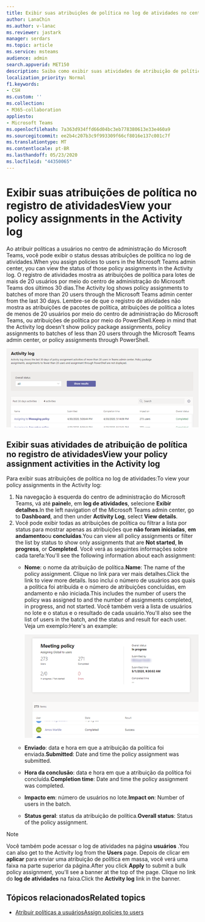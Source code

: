```yaml
---
title: Exibir suas atribuições de política no log de atividades no centro de administração do Microsoft Teams
author: LanaChin
ms.author: v-lanac
ms.reviewer: jastark
manager: serdars
ms.topic: article
ms.service: msteams
audience: admin
search.appverid: MET150
description: Saiba como exibir suas atividades de atribuição de política no log de atividades no centro de administração do Microsoft Teams.
localization_priority: Normal
f1.keywords:
- CSH
ms.custom: ''
ms.collection:
- M365-collaboration
appliesto:
- Microsoft Teams
ms.openlocfilehash: 7a363d934ffd66d04bc3eb778380613e33e460a9
ms.sourcegitcommit: ee2b4c207b3c9f993309f66cf8016e137c001c7f
ms.translationtype: MT
ms.contentlocale: pt-BR
ms.lasthandoff: 05/23/2020
ms.locfileid: "44350065"
---
```

# <a name="view-your-policy-assignments-in-the-activity-log"></a><span data-ttu-id="2a210-103">Exibir suas atribuições de política no registro de atividades</span><span class="sxs-lookup"><span data-stu-id="2a210-103">View your policy assignments in the Activity log</span></span>

<span data-ttu-id="2a210-104">Ao atribuir políticas a usuários no centro de administração do Microsoft Teams, você pode exibir o status dessas atribuições de política no log de atividades.</span><span class="sxs-lookup"><span data-stu-id="2a210-104">When you assign policies to users in the Microsoft Teams admin center, you can view the status of those policy assignments in the Activity log.</span></span> <span data-ttu-id="2a210-105">O registro de atividades mostra as atribuições de política para lotes de mais de 20 usuários por meio do centro de administração do Microsoft Teams dos últimos 30 dias.</span><span class="sxs-lookup"><span data-stu-id="2a210-105">The Activity log shows policy assignments to batches of more than 20 users through the Microsoft Teams admin center from the last 30 days.</span></span> <span data-ttu-id="2a210-106">Lembre-se de que o registro de atividades não mostra as atribuições de pacotes de política, atribuições de política a lotes de menos de 20 usuários por meio do centro de administração do Microsoft Teams, ou atribuições de política por meio do PowerShell.</span><span class="sxs-lookup"><span data-stu-id="2a210-106">Keep in mind that the Activity log doesn't show policy package assignments, policy assignments to batches of less than 20 users through the Microsoft Teams admin center, or policy assignments through PowerShell.</span></span>

![Captura de tela da página log de atividades](media/activity-log.png)

## <a name="view-your-policy-assignment-activities-in-the-activity-log"></a><span data-ttu-id="2a210-108">Exibir suas atividades de atribuição de política no registro de atividades</span><span class="sxs-lookup"><span data-stu-id="2a210-108">View your policy assignment activities in the Activity log</span></span>

<span data-ttu-id="2a210-109">Para exibir suas atribuições de política no log de atividades:</span><span class="sxs-lookup"><span data-stu-id="2a210-109">To view your policy assignments in the Activity log:</span></span>

1. <span data-ttu-id="2a210-110">Na navegação à esquerda do centro de administração do Microsoft Teams, vá até **painel**e, em **log de atividades**, selecione **Exibir detalhes**.</span><span class="sxs-lookup"><span data-stu-id="2a210-110">In the left navigation of the Microsoft Teams admin center, go to **Dashboard**, and then under **Activity Log**, select **View details**.</span></span>
2. <span data-ttu-id="2a210-111">Você pode exibir todas as atribuições de política ou filtrar a lista por status para mostrar apenas as atribuições que **não foram iniciadas**, **em andamento**ou **concluídas**.</span><span class="sxs-lookup"><span data-stu-id="2a210-111">You can view all policy assignments or filter the list by status to show only assignments that are **Not started**, **In progress**, or **Completed**.</span></span> <span data-ttu-id="2a210-112">Você verá as seguintes informações sobre cada tarefa:</span><span class="sxs-lookup"><span data-stu-id="2a210-112">You'll see the following information about each assignment:</span></span>
    - <span data-ttu-id="2a210-113">**Nome**: o nome da atribuição de política.</span><span class="sxs-lookup"><span data-stu-id="2a210-113">**Name**: The name of the policy assignment.</span></span> <span data-ttu-id="2a210-114">Clique no link para ver mais detalhes.</span><span class="sxs-lookup"><span data-stu-id="2a210-114">Click the link to view more details.</span></span> <span data-ttu-id="2a210-115">Isso inclui o número de usuários aos quais a política foi atribuída e o número de atribuições concluídas, em andamento e não iniciada.</span><span class="sxs-lookup"><span data-stu-id="2a210-115">This includes the number of users the policy was assigned to and the number of assignments completed, in progress, and not started.</span></span> <span data-ttu-id="2a210-116">Você também verá a lista de usuários no lote e o status e o resultado de cada usuário.</span><span class="sxs-lookup"><span data-stu-id="2a210-116">You'll also see the list of users in the batch, and the status and result for each user.</span></span> <span data-ttu-id="2a210-117">Veja um exemplo:</span><span class="sxs-lookup"><span data-stu-id="2a210-117">Here's an example:</span></span>

        ![Captura de tela do](media/activity-log-policy-assignment-detail.png)

    - <span data-ttu-id="2a210-119">**Enviado**: data e hora em que a atribuição da política foi enviada.</span><span class="sxs-lookup"><span data-stu-id="2a210-119">**Submitted**: Date and time the policy assignment was submitted.</span></span>
    - <span data-ttu-id="2a210-120">**Hora da conclusão**: data e hora em que a atribuição da política foi concluída.</span><span class="sxs-lookup"><span data-stu-id="2a210-120">**Completion time**: Date and time the policy assignment was completed.</span></span>
    - <span data-ttu-id="2a210-121">**Impacto em**: número de usuários no lote.</span><span class="sxs-lookup"><span data-stu-id="2a210-121">**Impact on**: Number of users in the batch.</span></span>
    - <span data-ttu-id="2a210-122">**Status geral**: status da atribuição de política.</span><span class="sxs-lookup"><span data-stu-id="2a210-122">**Overall status**: Status of the policy assignment.</span></span>

> [!NOTE]
> <span data-ttu-id="2a210-123">Você também pode acessar o log de atividades na página **usuários** .</span><span class="sxs-lookup"><span data-stu-id="2a210-123">You can also get to the Activity log from the **Users** page.</span></span> <span data-ttu-id="2a210-124">Depois de clicar em **aplicar** para enviar uma atribuição de política em massa, você verá uma faixa na parte superior da página.</span><span class="sxs-lookup"><span data-stu-id="2a210-124">After you click **Apply** to submit a bulk policy assignment, you'll see a banner at the top of the page.</span></span> <span data-ttu-id="2a210-125">Clique no link do **log de atividades** na faixa.</span><span class="sxs-lookup"><span data-stu-id="2a210-125">Click the **Activity log** link in the banner.</span></span>

## <a name="related-topics"></a><span data-ttu-id="2a210-126">Tópicos relacionados</span><span class="sxs-lookup"><span data-stu-id="2a210-126">Related topics</span></span>

- [<span data-ttu-id="2a210-127">Atribuir políticas a usuários</span><span class="sxs-lookup"><span data-stu-id="2a210-127">Assign policies to users</span></span>](assign-policies.md)
